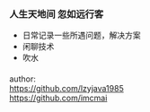 ### 人生天地间 忽如远行客
* 日常记录一些所遇问题，解决方案
* 闲聊技术
* 吹水
####
author:<br/>
https://github.com/lzyjava1985
<br/>
https://github.com/imcmai
